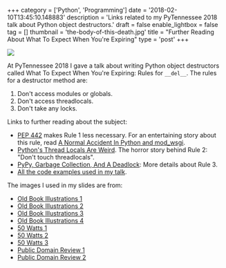 +++
category = ['Python', 'Programming']
date = '2018-02-10T13:45:10.148883'
description = 'Links related to my PyTennessee 2018 talk about Python object destructors.'
draft = false
enable_lightbox = false
tag = []
thumbnail = 'the-body-of-this-death.jpg'
title = "Further Reading About What To Expect When You're Expiring"
type = 'post'
+++

![](the-body-of-this-death.jpg)

At PyTennessee 2018 I gave a talk about writing Python object destructors called What To Expect When You're Expiring: Rules for ``__del__``. The rules for a destructor method are:

1. Don't access modules or globals.
2. Don't access threadlocals.
3. Don't take any locks.

Links to further reading about the subject:

- [PEP 442](https://www.python.org/dev/peps/pep-0442/) makes Rule 1 less necessary. For an entertaining story about this rule, read [A Normal Accident In Python and mod_wsgi](/a-normal-accident-in-python-and-mod-wsgi).
- [Python's Thread Locals Are Weird](/pythons-thread-locals-are-weird). The horror story behind Rule 2: "Don't touch threadlocals".
- [PyPy, Garbage Collection, And A Deadlock](/pypy-garbage-collection-and-a-deadlock): More details about Rule 3.
- [All the code examples used in my talk](https://github.com/ajdavis/what-to-expect-when-youre-expiring).

The images I used in my slides are from:

- [Old Book Illustrations 1](http://www.oldbookillustrations.com/illustrations/body-death/)
- [Old Book Illustrations 2](http://www.oldbookillustrations.com/illustrations/skull-crossbones/)
- [Old Book Illustrations 3](http://www.oldbookillustrations.com/illustrations/position-skeletons/)
- [Old Book Illustrations 4](http://www.oldbookillustrations.com/illustrations/pale-horse/)
- [50 Watts 1](http://50watts.com/Ex-Libris-Mr-Reaper-10)
- [50 Watts 2](http://50watts.com/A-Modern-Dance-of-Death)
- [50 Watts 3](http://50watts.com/Dead-Man-Company)
- [Public Domain Review 1](http://publicdomainreview.org/product/calaveras-riding-bicycles/)
- [Public Domain Review 2](http://publicdomainreview.org/product/calavera-from-oaxaca/)
